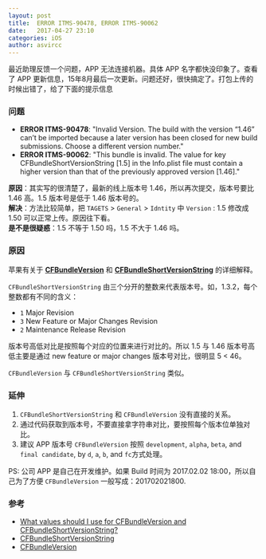 ```yaml
---
layout: post
title:  ERROR ITMS-90478, ERROR ITMS-90062
date:   2017-04-27 23:10
categories: iOS
author: asvircc
---
```


最近助理反馈一个问题，APP 无法连接机器。具体 APP 名字都快没印象了。查看了 APP 更新信息，15年8月最后一次更新。问题还好，很快搞定了。打包上传的时候出错了，给了下面的提示信息

### 问题

- **ERROR ITMS-90478**: "Invalid Version. The build with the version “1.46” can’t be imported because a later version has been closed for new build submissions. Choose a different version number."<br>
- **ERROR ITMS-90062**: "This bundle is invalid. The value for key CFBundleShortVersionString [1.5] in the Info.plist file must contain a higher version than that of the previously approved version [1.46]."

**原因**：其实写的很清楚了，最新的线上版本号 1.46，所以再次提交，版本号要比 1.46 高。1.5 版本号是低于 1.46 版本号的。<br>
**解决**：方法比较简单，把 `TAGETS` > `General` > `Idntity` 中 `Version` : 1.5 修改成 1.50 可以正常上传。原因往下看。<br>
**是不是很疑惑**：1.5 不等于 1.50 吗，1.5 不大于 1.46 吗。


### 原因

苹果有关于 **[CFBundleVersion][CFBundleVersion_URL]** 和 **[CFBundleShortVersionString][CFBundleShortVersionString_URL]** 的详细解释。

`CFBundleShortVersionString` 由三个分开的整数来代表版本号。如，1.3.2，每个整数都有不同的含义：
- `1` Major Revision
- `3` New Feature or Major Changes Revision
- `2` Maintenance Release Revision

版本号高低对比是按照每个对应的位置来进行对比的。所以 1.5 与 1.46 版本号高低主要是通过 new feature or major changes 版本号对比，很明显 5 < 46。

`CFBundleVersion` 与 `CFBundleShortVersionString` 类似。

### 延伸
1. `CFBundleShortVersionString` 和 `CFBundleVersion` 没有直接的关系。<br>
2. 通过代码获取到版本号，不要直接拿字符串对比，要按照每个版本位单独对比。<br>
3. 建议 APP 版本号 `CFBundleVersion` 按照 `development`, `alpha`, `beta`, and `final candidate`, by `d`, `a`, `b`, and `fc`方式处理。<br>

PS: 公司 APP 是自己在开发维护。如果 Build 时间为 2017.02.02 18:00，所以自己为了方便 `CFBundleVersion` 一般写成：201702021800.

### 参考

- [What values should I use for CFBundleVersion and CFBundleShortVersionString?][stackoverflow CFBundleVersion and CFBundleShortVersionString]
- [CFBundleShortVersionString][CFBundleShortVersionString_URL]
- [CFBundleVersion][CFBundleVersion_URL]

<!-- URLs -->

[stackoverflow CFBundleVersion and CFBundleShortVersionString]:http://stackoverflow.com/questions/19726988/what-values-should-i-use-for-cfbundleversion-and-cfbundleshortversionstring "What values should I use for CFBundleVersion and CFBundleShortVersionString?"

[CFBundleShortVersionString_URL]:https://developer.apple.com/library/content/documentation/General/Reference/InfoPlistKeyReference/Articles/CoreFoundationKeys.html#//apple_ref/doc/uid/20001431-111349 "CFBundleShortVersionString"

[CFBundleVersion_URL]:https://developer.apple.com/library/content/documentation/General/Reference/InfoPlistKeyReference/Articles/CoreFoundationKeys.html#//apple_ref/doc/uid/20001431-111349 "CFBundleVersion"
